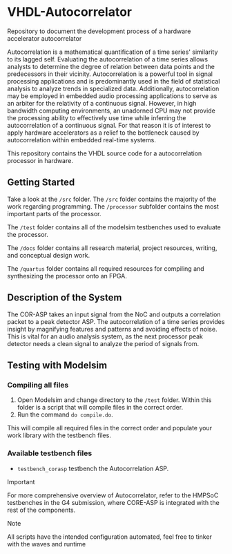 # VHDL-Autocorrelator
Repository to document the development process of a hardware accelerator autocorrelator

Autocorrelation is a mathematical quantification of a time series' similarity to its lagged self. Evaluating the autocorrelation of a time series allows analysts to determine the degree of relation between data points and the predecessors in their vicinity. Autocorrelation is a powerful tool in signal processing applications and is predominantly used in the field of statistical analysis to analyze trends in specialized data. Additionally, autocorrelation may be employed in embedded audio processing applications to serve as an arbiter for the relativity of a continuous signal. However, in high bandwidth computing environments, an unadorned CPU may not provide the processing ability to effectively use time while inferring the autocorrelation of a continuous signal. For that reason it is of interest to apply hardware accelerators as a relief to the bottleneck caused by autocorrelation within embedded real-time systems.

This repository contains the VHDL source code for a autocorrelation processor in hardware.

## Getting Started

Take a look at the `/src` folder. The `/src` folder contains the majority of the work regarding programming. The `/processor` subfolder contains the most important parts of the processor.

The `/test` folder contains all of the modelsim testbenches used to evaluate the processor.

The `/docs` folder contains all research material, project resources, writing, and conceptual design work.

The `/quartus` folder contains all required resources for compiling and synthesizing the processor onto an FPGA.

## Description of the System
The COR-ASP takes an input signal from the NoC and outputs a correlation packet to a peak detector ASP. The autocorrelation of a time series provides insight by magnifying features and patterns and avoiding effects of noise. This is vital for an audio analysis system, as the next processor peak detector needs a clean signal to analyze the period of signals from.

## Testing with Modelsim

### Compiling all files

1. Open Modelsim and change directory to the `/test` folder. Within this folder is a script that will compile files in the correct order.
2. Run the command `do compile.do`.

This will compile all required files in the correct order and populate your work library with the testbench files.

### Available testbench files

- `testbench_corasp` testbench the Autocorrelation ASP.

> [!IMPORTANT]
> For more comprehensive overview of Autocorrelator, refer to the HMPSoC testbenches in the G4 submission, where CORE-ASP is integrated with the rest of the components.

> [!NOTE]
> All scripts have the intended configuration automated, feel free to tinker with the waves and runtime

